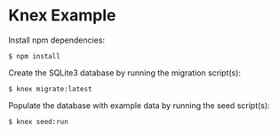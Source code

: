 # Knex Example

Install npm dependencies:

```
$ npm install
```

Create the SQLite3 database by running the migration script(s):

```
$ knex migrate:latest
```

Populate the database with example data by running the seed script(s):

```
$ knex seed:run
```
